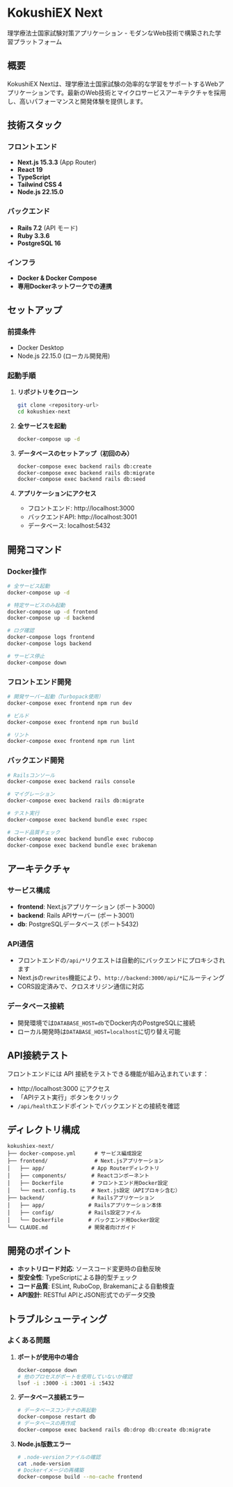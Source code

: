 # KokushiEX Next

理学療法士国家試験対策アプリケーション - モダンなWeb技術で構築された学習プラットフォーム

## 概要

KokushiEX Nextは、理学療法士国家試験の効率的な学習をサポートするWebアプリケーションです。最新のWeb技術とマイクロサービスアーキテクチャを採用し、高いパフォーマンスと開発体験を提供します。

## 技術スタック

### フロントエンド
- **Next.js 15.3.3** (App Router)
- **React 19** 
- **TypeScript**
- **Tailwind CSS 4**
- **Node.js 22.15.0**

### バックエンド
- **Rails 7.2** (API モード)
- **Ruby 3.3.6**
- **PostgreSQL 16**

### インフラ
- **Docker & Docker Compose**
- **専用Dockerネットワークでの連携**

## セットアップ

### 前提条件
- Docker Desktop
- Node.js 22.15.0 (ローカル開発用)

### 起動手順

1. **リポジトリをクローン**
   ```bash
   git clone <repository-url>
   cd kokushiex-next
   ```

2. **全サービスを起動**
   ```bash
   docker-compose up -d
   ```

3. **データベースのセットアップ（初回のみ）**
   ```bash
   docker-compose exec backend rails db:create
   docker-compose exec backend rails db:migrate
   docker-compose exec backend rails db:seed
   ```

4. **アプリケーションにアクセス**
   - フロントエンド: http://localhost:3000
   - バックエンドAPI: http://localhost:3001
   - データベース: localhost:5432

## 開発コマンド

### Docker操作
```bash
# 全サービス起動
docker-compose up -d

# 特定サービスのみ起動
docker-compose up -d frontend
docker-compose up -d backend

# ログ確認
docker-compose logs frontend
docker-compose logs backend

# サービス停止
docker-compose down
```

### フロントエンド開発
```bash
# 開発サーバー起動（Turbopack使用）
docker-compose exec frontend npm run dev

# ビルド
docker-compose exec frontend npm run build

# リント
docker-compose exec frontend npm run lint
```

### バックエンド開発
```bash
# Railsコンソール
docker-compose exec backend rails console

# マイグレーション
docker-compose exec backend rails db:migrate

# テスト実行
docker-compose exec backend bundle exec rspec

# コード品質チェック
docker-compose exec backend bundle exec rubocop
docker-compose exec backend bundle exec brakeman
```

## アーキテクチャ

### サービス構成
- **frontend**: Next.jsアプリケーション (ポート3000)
- **backend**: Rails APIサーバー (ポート3001)
- **db**: PostgreSQLデータベース (ポート5432)

### API通信
- フロントエンドの`/api/*`リクエストは自動的にバックエンドにプロキシされます
- Next.jsの`rewrites`機能により、`http://backend:3000/api/*`にルーティング
- CORS設定済みで、クロスオリジン通信に対応

### データベース接続
- 開発環境では`DATABASE_HOST=db`でDocker内のPostgreSQLに接続
- ローカル開発時は`DATABASE_HOST=localhost`に切り替え可能

## API接続テスト

フロントエンドには API 接続をテストできる機能が組み込まれています：
- http://localhost:3000 にアクセス
- 「APIテスト実行」ボタンをクリック
- `/api/health`エンドポイントでバックエンドとの接続を確認

## ディレクトリ構成

```
kokushiex-next/
├── docker-compose.yml      # サービス編成設定
├── frontend/               # Next.jsアプリケーション
│   ├── app/               # App Routerディレクトリ
│   ├── components/        # Reactコンポーネント
│   ├── Dockerfile         # フロントエンド用Docker設定
│   └── next.config.ts     # Next.js設定（APIプロキシ含む）
├── backend/               # Railsアプリケーション
│   ├── app/              # Railsアプリケーション本体
│   ├── config/           # Rails設定ファイル
│   └── Dockerfile        # バックエンド用Docker設定
└── CLAUDE.md             # 開発者向けガイド
```

## 開発のポイント

- **ホットリロード対応**: ソースコード変更時の自動反映
- **型安全性**: TypeScriptによる静的型チェック
- **コード品質**: ESLint, RuboCop, Brakemanによる自動検査
- **API設計**: RESTful APIとJSON形式でのデータ交換

## トラブルシューティング

### よくある問題

1. **ポートが使用中の場合**
   ```bash
   docker-compose down
   # 他のプロセスがポートを使用していないか確認
   lsof -i :3000 -i :3001 -i :5432
   ```

2. **データベース接続エラー**
   ```bash
   # データベースコンテナの再起動
   docker-compose restart db
   # データベースの再作成
   docker-compose exec backend rails db:drop db:create db:migrate
   ```

3. **Node.js版数エラー**
   ```bash
   # .node-versionファイルの確認
   cat .node-version
   # Dockerイメージの再構築
   docker-compose build --no-cache frontend
   ```
